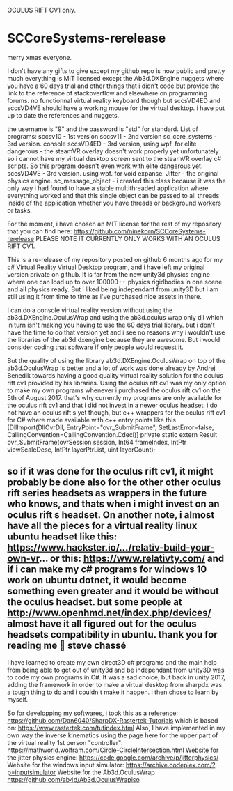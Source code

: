 OCULUS RIFT CV1 only.

# SCCoreSystems-rerelease

merry xmas everyone. 

I don't have any gifts to give except my github repo is now public and pretty much everything is MIT licensed except the Ab3d.DXEngine nuggets where you have a 60 days trial and other things that i didn't code but provide the link to the reference of stackoverflow and elsewhere on programming forums. no functionnal virtual reality keyboard though but sccsVD4ED and sccsVD4VE should have a working mouse for the virtual desktop. i have put up to date the references and nuggets. 

the username is "9" and the password is "std" for standard. 
List of programs:
sccsv10 - 1st version
sccsv11 - 2nd version
sc_core_systems - 3rd version. console
sccsVD4ED - 3rd version, using wpf. for elite dangerous - the steamVR overlay doesn't work properly yet unfortunately so i cannot have my virtual desktop screen sent to the steamVR overlay c# scripts. So this program doesn't even work with elite dangerous yet.
sccsVD4VE - 3rd version. using wpf. for void expanse.
Jitter - the original physics engine.
sc_message_object - i created this class because it was the only way i had found to have a stable multithreaded application where everything worked and that this single object can be passed to all threads inside of the application whether you have threads or background workers or tasks.

For the moment, i have chosen an MIT license for the rest of my repository that you can find here: https://github.com/ninekorn/SCCoreSystems-rerelease
PLEASE NOTE IT CURRENTLY ONLY WORKS WITH AN OCULUS RIFT CV1.  

This is a re-release of my repository posted on github 6 months ago for my c# Virtual Reality Virtual Desktop program, and i have left my original version private on github.
It is far from the new unity3d physics engine where one can load up to over 100000++ physics rigidbodies in one scene and all physics ready. But i liked being independant from unity3D but i am still using it from time to time as i've purchased nice assets in there.

I can do a console virtual reality version without using the ab3d.DXEngine.OculusWrap and using the ab3d.oculus wrap only dll which in turn isn't making you having to use the 60 days trial library. but i don't have the time to do that version yet and i see no reasons why i wouldn't use the libraries of the ab3d.dxengine because they are awesome. But i would consider coding that software if only people would request it.

But the quality of using the library ab3d.DXEngine.OculusWrap on top of the ab3d.OculusWrap is better and a lot of work was done already by Andrej Benedik towards having a good quality virtual reality solution for the oculus rift cv1 provided by his libraries. Using the oculus rift cv1 was my only option to make my own programs whenever i purchased the oculus rift cv1 on the 5th of August 2017. that's why currently my programs are only available for the oculus rift cv1 and that i did not invest in a newer oculus headset. i do not have an oculus rift s yet though, but c++ wrappers for the oculus rift cv1 for C# where made available with c++ entry points like this
[DllImport(DllOvrDll, EntryPoint="ovr_SubmitFrame", SetLastError=false, CallingConvention=CallingConvention.Cdecl)]
private static extern Result ovr_SubmitFrame(ovrSession session, Int64 frameIndex, IntPtr viewScaleDesc, IntPtr layerPtrList, uint layerCount);

so if it was done for the oculus rift cv1, it might probably be done also for the other other oculus rift series headsets as wrappers in the future who knows, and thats when i might invest on an oculus rift s headset. On another note, i almost have all the pieces for a virtual reality linux ubuntu headset like this:
https://www.hackster.io/.../relativ-build-your-own-vr...
or this:
https://www.relativty.com/
and if i can make my c# programs for windows 10 work on ubuntu dotnet, it would become something even greater and it would be without the oculus headset. but some people at http://www.openhmd.net/index.php/devices/ almost have it all figured out for the oculus headsets compatibility in ubuntu.
thank you for reading me 🙂
steve chassé
--------------------------------------------------------------------------
I have learned to create my own direct3D c# programs and the main help from being able to get out of unity3d and be independant from unity3D was to code my own programs in C#. It was a sad choice, but back in unity 2017, adding the framework in order to make a virtual desktop from sharpdx was a tough thing to do and i couldn't make it happen. i then chose to learn by myself.

So for developping my softwares, i took this as a reference:
https://github.com/Dan6040/SharpDX-Rastertek-Tutorials
which is based on:
https://www.rastertek.com/tutindex.html
Also, I have implemented in my own way the inverse kinematics using the page here for the upper part of the virtual reality 1st person "controller":
https://mathworld.wolfram.com/Circle-CircleIntersection.html
Website for the jitter physics engine:
https://code.google.com/archive/p/jitterphysics/
Website for the windows input simulator:
https://archive.codeplex.com/?p=inputsimulator
Website for the Ab3d.OculusWrap
https://github.com/ab4d/Ab3d.OculusWrapiso
